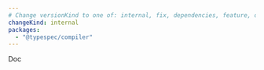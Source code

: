 ```yaml
---
# Change versionKind to one of: internal, fix, dependencies, feature, deprecation, breaking
changeKind: internal
packages:
  - "@typespec/compiler"
---
```

Doc 
